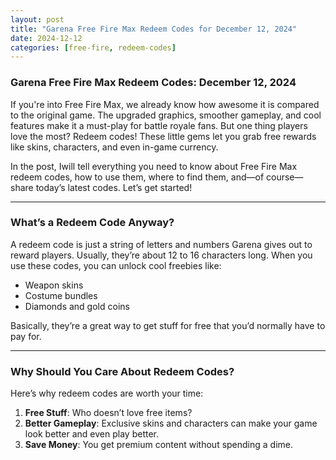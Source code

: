 ```yaml
---
layout: post
title: "Garena Free Fire Max Redeem Codes for December 12, 2024"
date: 2024-12-12
categories: [free-fire, redeem-codes]
---
```

### Garena Free Fire Max Redeem Codes: December 12, 2024  

If you're into Free Fire Max, we already know how awesome it is compared to the original game. The upgraded graphics, smoother gameplay, and cool features make it a must-play for battle royale fans. But one thing players love the most? Redeem codes! These little gems let you grab free rewards like skins, characters, and even in-game currency.  

In the post, Iwill tell everything you need to know about Free Fire Max redeem codes, how to use them, where to find them, and—of course—share today’s latest codes. Let’s get started!  

---

### What’s a Redeem Code Anyway?  

A redeem code is just a string of letters and numbers Garena gives out to reward players. Usually, they’re about 12 to 16 characters long. When you use these codes, you can unlock cool freebies like:  
- Weapon skins  
- Costume bundles  
- Diamonds and gold coins  

Basically, they’re a great way to get stuff for free that you’d normally have to pay for.  

---

### Why Should You Care About Redeem Codes?  

Here’s why redeem codes are worth your time:  
1. **Free Stuff**: Who doesn’t love free items?  
2. **Better Gameplay**: Exclusive skins and characters can make your game look better and even play better.  
3. **Save Money**: You get premium content without spending a dime.    


